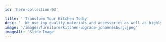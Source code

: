 ```yaml
---
id: 'hero-collection-03'

title: ' Transform Your Kitchen Today'
desc: '  We use top quality materials and accessories as well as highly qualified, full insured workers to ensure the new kitchen you love lasts for years.'
image: '/images/furniture/kitchen-upgrade-johannesburg.jpeg'
imageAlt: 'Slide Image'
---
```

